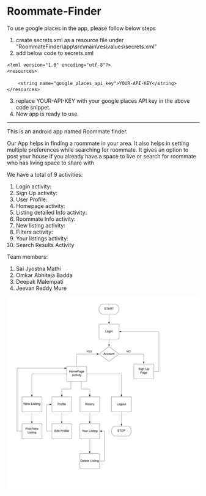 # Roommate-Finder

To use google places in the app, please follow below steps
1. create secrets.xml as a resource file under "RoommateFinder\app\src\main\res\values\secrets.xml"
2. add below code to secrets.xml

```
<?xml version="1.0" encoding="utf-8"?>
<resources>

    <string name="google_places_api_key">YOUR-API-KEY</string>
</resources>
```
3. replace YOUR-API-KEY with your google places API key in the above code snippet.
4. Now app is ready to use.

----------------------------------------------------------------------------------------------------------------------------------
This is an android app named Roommate finder.

Our App helps in finding a roommate in your area. It also helps in setting multiple preferences while searching for roommate. It gives an option to post your house if you already have a space to live or search for roommate who has living space to share with


We have a total of 9 activities:
1.	Login activity: 
2.	Sign Up activity: 
3.	User Profile: 
4.	Homepage activity:
5.	Listing detailed Info activity: 
6.	Roommate Info activity:
7.	New listing activity: 
8.	Filters activity: 
9.	Your listings activity: 
10. Search Results Activity

Team members: 
1.	Sai Jyostna Mathi
2.	Omkar Abhiteja Badda
3.	Deepak Malempati
4.	Jeevan Reddy Mure

![image](flowchart.jpeg)

